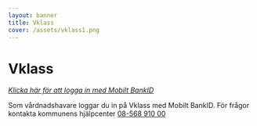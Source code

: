 ```yaml
---
layout: banner
title: Vklass
cover: /assets/vklass1.png
---
```


# Vklass

[<i>Klicka här för att logga in med Mobilt BankID</i>](https://auth.vklass.se/)

Som vårdnadshavare loggar du in på Vklass med Mobilt BankID. För frågor kontakta kommunens hjälpcenter <a href="tel:08-56891000">08-568 910 00</a>
